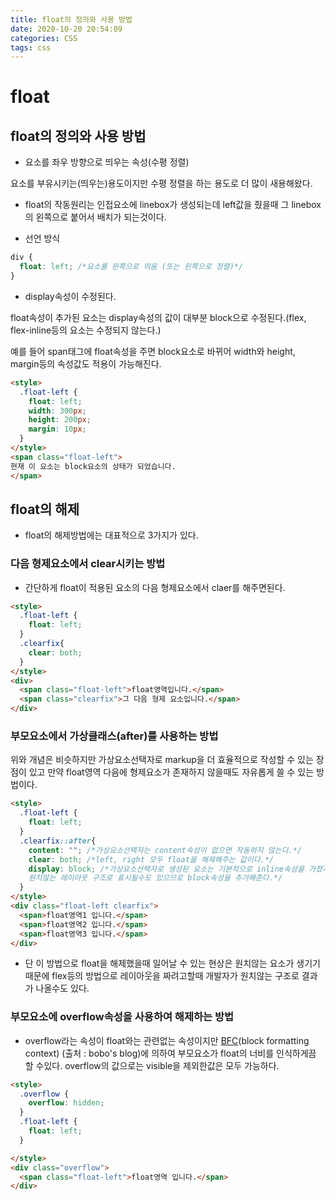 ```yaml
---
title: float의 정의와 사용 방법
date: 2020-10-20 20:54:09
categories: CSS
tags: css
---
```


# float

## float의 정의와 사용 방법

- 요소를 좌우 방향으로 띄우는 속성(수평 정렬)

요소를 부유시키는(띄우는)용도이지만 수평 정렬을 하는 용도로 더 많이 새용해왔다.

- float의 작동원리는 인접요소에 linebox가 생성되는데 left값을 줬을때 그 linebox의 왼쪽으로 붙어서 배치가 되는것이다.

- 선언 방식
```css
div {
  float: left; /*요소를 왼쪽으로 띄움 (또는 왼쪽으로 정렬)*/
}
```

- display속성이 수정된다.

float속성이 추가된 요소는 display속성의 값이 대부분 block으로 수정된다.(flex, flex-inline등의 요소는 수정되지 않는다.)

예를 들어 span태그에 float속성을 주면 block요소로 바뀌어 width와 height, margin등의 속성값도 적용이 가능해진다.

```html
<style>
  .float-left {
    float: left;
    width: 300px;
    height: 200px;
    margin: 10px;
  }
</style>
<span class="float-left">
현재 이 요소는 block요소의 상태가 되었습니다.
</span>
```

## float의 해제

- float의 해제방법에는 대표적으로 3가지가 있다.

### 다음 형제요소에서 clear시키는 방법

- 간단하게 float이 적용된 요소의 다음 형제요소에서 claer를 해주면된다.

```html
<style>
  .float-left {
    float: left;
  }
  .clearfix{
    clear: both;
  }
</style>
<div>
  <span class="float-left">float영역입니다.</span>
  <span class="clearfix">그 다음 형제 요소입니다.</span>
</div>
```

### 부모요소에서 가상클래스(after)를 사용하는 방법

위와 개념은 비슷하지만 가상요소선택자로 markup을 더 효율적으로 작성할 수 있는 장점이 있고 만약 float영역 다음에 형제요소가 존재하지 않을때도 자유롭게 쓸 수 있는 방법이다.

```html
<style>
  .float-left {
    float: left;
  }
  .clearfix::after{
    content: ""; /*가상요소선택자는 content속성이 없으면 작동하지 않는다.*/
    clear: both; /*left, right 모두 float을 해제해주는 값이다.*/
    display: block; /*가상요소선택자로 생성된 요소는 기본적으로 inline속성을 가졌기 때문에 
    원치않는 레이아웃 구조로 표시될수도 있으므로 block속성을 추가해준다.*/
  }
</style>
<div class="float-left clearfix">
  <span>float영역1 입니다.</span>
  <span>float영역2 입니다.</span>
  <span>float영역3 입니다.</span>
</div>
```

- 단 이 방법으로 float을 해제했을때 일어날 수 있는 현상은 원치않는 요소가 생기기때문에 flex등의 방법으로 레이아웃을 짜려고할때 개발자가 원치않는 구조로 결과가 나올수도 있다.

### 부모요소에 overflow속성을 사용하여 해제하는 방법

- overflow라는 속성이 float와는 관련없는 속성이지만 [BFC](https://blueshw.github.io/2020/05/17/know-css-block-formatting-context/)(block formatting context) (출처 : bobo's blog)에 의하여 부모요소가 float의 너비를 인식하게끔 할 수있다.
overflow의 값으로는 visible을 제외한값은 모두 가능하다.

```html
<style>
  .overflow {
    overflow: hidden;
  }
  .float-left {
    float: left;
  }

</style>
<div class="overflow">
  <span class="float-left">float영역 입니다.</span>
</div>
```